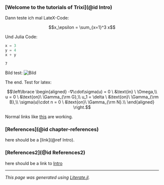 ### [Welcome to the tutorials of Trixi](@id Intro)
Dann teste ich mal LateX-Code:

```math
x_\epsilon = \sum_{x=1}^3 x
```

Und Julia Code:

```julia
x = 3
y = 4
x + y
```

```
7
```

Bild test: ![Bild](https://user-images.githubusercontent.com/12693098/111651488-91122980-8806-11eb-848c-af09f3af234c.png)

The end.
Test for latex:
```math
\left\lbrace
\begin{aligned}
-∇\cdot\sigma(u) = 0 \ &\text{in} \ \Omega,\\
u = 0 \ &\text{on}\ \Gamma_{\rm G},\\
u_1 = \delta \ &\text{on}\ \Gamma_{\rm B},\\
\sigma(u)\cdot n = 0 \ &\text{on}\  \Gamma_{\rm N}.\\
\end{aligned}
\right.
```

Normal links like [this](https://github.com/bennibolm/Trixi.jl) are working.

### [References](@id chapter-references)

here should be a [link](@ref Intro).

### [References2](@id References2)

here should be a link to [Intro](@ref)

---

*This page was generated using [Literate.jl](https://github.com/fredrikekre/Literate.jl).*

